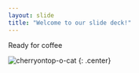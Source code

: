 ```yaml
---
layout: slide
title: "Welcome to our slide deck!"
---
```

Ready for coffee

![cherryontop-o-cat](https://octodex.github.com/images/cherryontop-o-cat.png)
{: .center}
